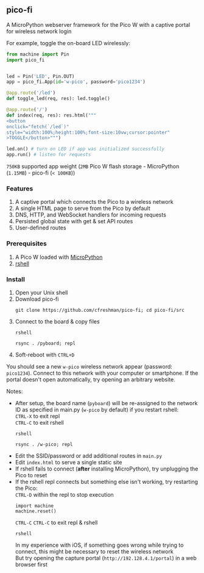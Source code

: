 ## pico-fi

A MicroPython webserver framework for the Pico W with a captive portal for wireless network login

For example, toggle the on-board LED wirelessly:
```python
from machine import Pin
import pico_fi


led = Pin('LED', Pin.OUT)
app = pico_fi.App(id='w-pico', password='pico1234')

@app.route('/led')
def toggle_led(req, res): led.toggle()

@app.route('/')
def index(req, res): res.html("""
<button
onclick="fetch(`/led`)"
style="width:100%;height:100%;font-size:10vw;cursor:pointer"
>TOGGLE</button>""")

led.on() # turn on LED if app was initialized successfully
app.run() # listen for requests
```

`750KB` supported app weight (`2MB` Pico W flash storage - MicroPython (`1.15MB`) - pico-fi (`< 100KB`))

### Features
1. A captive portal which connects the Pico to a wireless network
1. A single HTML page to serve from the Pico by default
1. DNS, HTTP, and WebSocket handlers for incoming requests
1. Persisted global state with get & set API routes
1. User-defined routes

### Prerequisites

1. A Pico W loaded with [MicroPython](https://www.raspberrypi.com/documentation/microcontrollers/micropython.html#drag-and-drop-micropython)
1. [rshell](https://github.com/dhylands/rshell)

### Install

1. Open your Unix shell
1. Download pico-fi
   ```
   git clone https://github.com/cfreshman/pico-fi; cd pico-fi/src
   ```
1. Connect to the board & copy files
   ```
   rshell
   ```
   ```
   rsync . /pyboard; repl
   ```
1. Soft-reboot with `CTRL+D`

You should see a new `w-pico` wireless network appear (password: `pico1234`). Connect to this network with your computer or smartphone. If the portal doesn't open automatically, try opening an arbitrary website.

Notes:
* After setup, the board name (`pyboard`) will be re-assigned to the network ID as specified in main.py (`w-pico` by default) if you restart rshell:  
  `CTRL-X` to exit repl  
  `CTRL-C` to exit rshell  
  ```
  rshell
  ```
  ```
  rsync . /w-pico; repl
  ```
* Edit the SSID/password or add additional routes in `main.py`
* Edit `index.html` to serve a single static site
* If rshell fails to connect (**after** installing MicroPython), try unplugging the Pico to reset
* If the rshell repl connects but something else isn't working, try restarting the Pico:  
  `CTRL-D` within the repl to stop execution
  ```
  import machine
  machine.reset()
  ```
  `CTRL-C` `CTRL-C` to exit repl & rshell
  ```
  rshell
  ```  
  In my experience with iOS, if something goes wrong while trying to connect, this might be necessary to reset the wireless network  
  But try opening the capture portal (`http://192.128.4.1/portal`) in a web browser first

